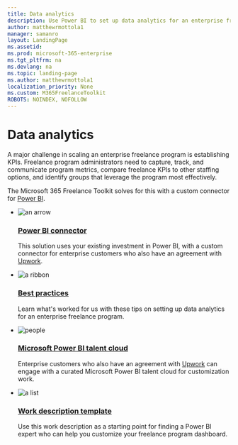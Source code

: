 ```yaml
---
title: Data analytics 
description: Use Power BI to set up data analytics for an enterprise freelance program.
author: matthewrmottola1
manager: samanro
layout: LandingPage
ms.assetid: 
ms.prod: microsoft-365-enterprise
ms.tgt_pltfrm: na
ms.devlang: na
ms.topic: landing-page
ms.author: matthewrmottola1
localization_priority: None 
ms.custom: M365FreelanceToolkit
ROBOTS: NOINDEX, NOFOLLOW
---
```

Data analytics 
===================

A major challenge in scaling an enterprise freelance program is establishing KPIs. Freelance program administrators need to capture, track, and communicate program metrics, compare freelance KPIs to other staffing options, and identify groups that leverage the program most effectively.

The Microsoft 365 Freelance Toolkit solves for this with a custom connector for [Power BI](https://powerbi.microsoft.com/).

<ul class="panelContent cardsF cols cols2">
    <li>
        <div class="cardSize">
            <div class="cardPadding">
                <div class="card">
                    <div class="cardImageOuter">
                        <div class="cardImage">
                            <img src="https://docs.microsoft.com/en-us/office/media/icons/connector-blue.svg" alt="an arrow" />
                        </div>
                    </div>
                    <div class="cardText">
                        <h3><a href="dataanalyticstools.md">Power BI connector</a></h3>
                        <p>This solution uses your existing investment in Power BI, with a custom connector for enterprise customers who also have an agreement with <a href="https://www.upwork.com/enterprise/">Upwork</a>.</p>
                    </div>
                </div>
            </div>
        </div>
    </li>
    <li>
        <div class="cardSize">
            <div class="cardPadding">
                <div class="card">
                    <div class="cardImageOuter">
                        <div class="cardImage">
                            <img src="https://docs.microsoft.com/en-us/office/media/icons/best-practices-blue.svg" alt="a ribbon" />
                        </div>
                    </div>
                    <div class="cardText">
                        <h3><a href="dataanalyticsbestpractices.md">Best practices</a></h3>
                        <p>Learn what's worked for us with these tips on setting up data analytics for an enterprise freelance program.</p>
                    </div>
                </div>
            </div>
        </div>
    </li>
    <li>
        <div class="cardSize">
            <div class="cardPadding">
                <div class="card">
                    <div class="cardImageOuter">
                        <div class="cardImage">
                            <img src="https://docs.microsoft.com/en-us/office/media/icons/users-people.svg" alt="people" />
                        </div>
                    </div>
                    <div class="cardText">
                        <h3><a href="dataanalyticstools.md">Microsoft Power BI talent cloud</a></h3>
                        <p>Enterprise customers who also have an agreement with <a href="https://www.upwork.com/enterprise/">Upwork</a> can engage with a curated Microsoft Power BI talent cloud for customization work.</p>
                    </div>
                </div>
            </div>
        </div>
    </li>
    <li>
        <div class="cardSize">
            <div class="cardPadding">
                <div class="card">
                    <div class="cardImageOuter">
                        <div class="cardImage">
                            <img src="https://docs.microsoft.com/en-us/office/media/icons/task-list-planning-blue.svg" alt="a list" />
                        </div>
                    </div>
                    <div class="cardText">
                        <h3><a href="dataanalyticstools.md">Work description template</a></h3>
                        <p>Use this work description as a starting point for finding a Power BI expert who can help you customize your freelance program dashboard.</p>
                    </div>
                </div>
            </div>
        </div>
    </li>
</ul>